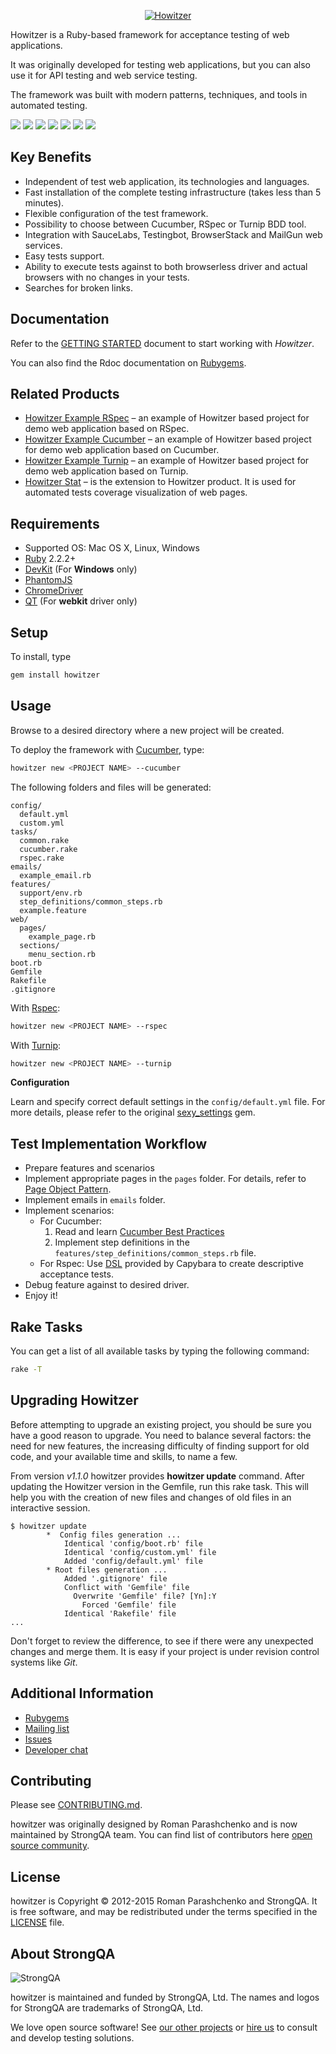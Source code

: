 <p align="center">
  <a href="https://github.com/strongqa/howitzer">
    <img src="https://github.com/strongqa/howitzer/blob/gh-pages/images/howitzer-logo.png" alt="Howitzer" />
  </a>
  <br/>
  
  <p>Howitzer is a Ruby-based framework for acceptance testing of web applications.</p>
  
  <p>It was originally developed for testing web applications, but you can also use it for API testing and web service testing.</p>

  <p>The framework was built with modern patterns, techniques, and tools in automated testing. </p>

  <p>
  <a href="https://gitter.im/strongqa/howitzer"><img src="https://badges.gitter.im/Join%20Chat.svg" /></a>
  <a href="https://rubygems.org/gems/howitzer"><img src="http://img.shields.io/gem/v/her.svg" /></a>
  <a href="https://travis-ci.org/strongqa/howitzer"><img src="https://travis-ci.org/strongqa/howitzer.svg?branch=master" /></a>
  <a href='https://gemnasium.com/strongqa/howitzer'><img src="https://gemnasium.com/strongqa/howitzer.svg" /></a>
  <a href="https://codeclimate.com/github/strongqa/howitzer"><img src="https://codeclimate.com/github/strongqa/howitzer.png" /></a>
  <a href="https://coveralls.io/r/strongqa/howitzer?branch=master"><img src="https://coveralls.io/repos/strongqa/howitzer/badge.png?branch=master" /></a>
  <a href="https://github.com/strongqa/howitzer/blob/master/LICENSE"><img src="http://img.shields.io/badge/license-MIT-blue.svg" /></a>
  </p>
  
</p>

## Key Benefits
- Independent of test web application, its technologies and languages.
- Fast installation of the complete testing infrastructure (takes less than 5 minutes).
- Flexible configuration of the test framework.
- Possibility to choose between Cucumber, RSpec or Turnip BDD tool.
- Integration with SauceLabs, Testingbot, BrowserStack and MailGun web services.
- Easy tests support.
- Ability to execute tests against to both browserless driver and actual browsers with no changes in your tests.
- Searches for broken links.


## Documentation
Refer to the [GETTING STARTED](http://rubydoc.info/gems/howitzer/file/GETTING_STARTED.md) document to start working with *Howitzer*.

You can also find the Rdoc documentation on [Rubygems](https://rubygems.org/gems/howitzer).

## Related Products
* [Howitzer Example RSpec](https://github.com/strongqa/howitzer_example_rspec) – an example of Howitzer based project for demo web application based on RSpec.
* [Howitzer Example Cucumber](https://github.com/strongqa/howitzer_example_cucumber) – an example of Howitzer based project for demo web application based on Cucumber.
* [Howitzer Example Turnip](https://github.com/strongqa/howitzer_example_turnip) – an example of Howitzer based project for demo web application based on Turnip.
* [Howitzer Stat](https://github.com/strongqa/howitzer_stat) – is the extension to Howitzer product. It is used for automated tests coverage visualization of web pages.

## Requirements
* Supported OS: Mac OS X, Linux, Windows
* [Ruby](https://www.ruby-lang.org/en/downloads/) 2.2.2+
* [DevKit](https://github.com/oneclick/rubyinstaller/wiki/Development-Kit#installation-instructions) (For **Windows** only)
* [PhantomJS](http://phantomjs.org/download.html)
* [ChromeDriver](https://code.google.com/p/selenium/wiki/ChromeDriver)
* [QT](https://github.com/thoughtbot/capybara-webkit/wiki/Installing-Qt-and-compiling-capybara-webkit) (For **webkit** driver only)

## Setup
To install, type

```bash
gem install howitzer
```

## Usage
Browse to a desired directory where a new project will be created.

To deploy the framework with [Cucumber](https://cucumber.io/), type:

```bash
howitzer new <PROJECT NAME> --cucumber
```

The following folders and files will be generated:
```
config/
  default.yml
  custom.yml
tasks/
  common.rake
  cucumber.rake
  rspec.rake
emails/
  example_email.rb
features/
  support/env.rb
  step_definitions/common_steps.rb
  example.feature
web/
  pages/
    example_page.rb
  sections/  
    menu_section.rb
boot.rb
Gemfile
Rakefile
.gitignore
```

With [Rspec](http://rspec.info/):

```bash
howitzer new <PROJECT NAME> --rspec
```

With [Turnip](https://github.com/jnicklas/turnip):

```bash
howitzer new <PROJECT NAME> --turnip
```

**Configuration**

Learn and specify correct default settings in the `config/default.yml` file. For more details, please refer to the original [sexy_settings](https://github.com/romikoops/sexy_settings) gem.

## Test Implementation Workflow

- Prepare features and scenarios
- Implement appropriate pages in the `pages` folder. For details, refer to  [Page Object Pattern](https://github.com/strongqa/howitzer/wiki/PageObject-pattern).
- Implement emails in `emails` folder.
- Implement scenarios:
  * For Cucumber:
    1. Read and learn [Cucumber Best Practices](https://github.com/strongqa/howitzer/wiki/Cucumber-Best-Practices)
    2. Implement step definitions in the `features/step_definitions/common_steps.rb` file.
  * For Rspec: Use [DSL](https://github.com/jnicklas/capybara/blob/master/lib/capybara/rspec/features.rb) provided by Capybara to create descriptive acceptance tests.
- Debug feature against to desired driver.
- Enjoy it!

## Rake Tasks

You can get a list of all available tasks by typing the following command:

```bash
rake -T

```

## Upgrading Howitzer
Before attempting to upgrade an existing project, you should be sure you have a good reason to upgrade. You need to balance several factors: the need for new features, the increasing difficulty of finding support for old code, and your available time and skills, to name a few.

From version _v1.1.0_ howitzer provides **howitzer update** command. After updating the Howitzer version in the Gemfile, run this rake task. This will help you with the creation of new files and changes of old files in an interactive session.

```
$ howitzer update
        *  Config files generation ...
            Identical 'config/boot.rb' file
            Identical 'config/custom.yml' file
            Added 'config/default.yml' file
        * Root files generation ...
            Added '.gitignore' file
            Conflict with 'Gemfile' file
              Overwrite 'Gemfile' file? [Yn]:Y
                Forced 'Gemfile' file
            Identical 'Rakefile' file
...
```
Don't forget to review the difference, to see if there were any unexpected changes and merge them. It is easy if your project is under revision control systems like _Git_.

## Additional Information
* [Rubygems](https://rubygems.org/gems/howitzer)
* [Mailing list](https://groups.google.com/forum/#!forum/howitzer_ruby)
* [Issues](https://github.com/strongqa/howitzer/issues)
* [Developer chat](https://gitter.im/strongqa/howitzer)

Contributing
------------

Please see [CONTRIBUTING.md](https://github.com/strongqa/howitzer/blob/master/CONTRIBUTING.md).

howitzer was originally designed by Roman Parashchenko and is now maintained by StrongQA team. You can find list of contributors here [open source
community](https://github.com/strongqa/howitzer/graphs/contributors).

License
-------

howitzer is Copyright © 2012-2015 Roman Parashchenko and StrongQA. It is free
software, and may be redistributed under the terms specified in the
[LICENSE](/LICENSE) file.

About StrongQA
----------------

![StrongQA](http://strongqa.com/head_logo_big.png)

howitzer is maintained and funded by StrongQA, Ltd.
The names and logos for StrongQA are trademarks of StrongQA, Ltd.

We love open source software!
See [our other projects][testing_solutions] or [hire us][hire] to consult and develop testing solutions.

[testing_solutions]: http://strongqa.com/testing_solutions/?utm_source=github
[hire]: https://strongqa.com?utm_source=github

